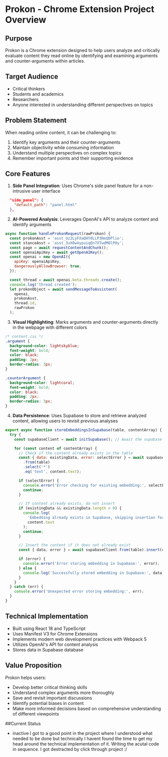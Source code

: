 # Prokon - Chrome Extension Project Overview

## Purpose
Prokon is a Chrome extension designed to help users analyze and critically evaluate content they read online by identifying and examining arguments and counter-arguments within articles.

## Target Audience
- Critical thinkers
- Students and academics
- Researchers
- Anyone interested in understanding different perspectives on topics

## Problem Statement
When reading online content, it can be challenging to:
1. Identify key arguments and their counter-arguments
2. Maintain objectivity while consuming information
3. Understand multiple perspectives on complex topics
4. Remember important points and their supporting evidence

## Core Features
1. **Side Panel Integration**: Uses Chrome's side panel feature for a non-intrusive user interface

```7:9:src/manifest.json
  "side_panel": {
    "default_path": "panel.html"
  },
```


2. **AI-Powered Analysis**: Leverages OpenAI's API to analyze content and identify arguments

```56:73:src/pages/Background/index.js
async function handleProkonRequest(rawProkon) {
  const prokonAsst = 'asst_Uz2LyFXaQHYdLLP3NeQDPlio';
  const stanceAsst = 'asst_3vX0w4ypuiqQn7XTwdMOlP0y';
  const page = await requestContentAndChunk();
  const openaiApiKey = await getOpenAIKey();
  const openai = new OpenAI({
    apiKey: openaiApiKey,
    dangerouslyAllowBrowser: true,
  });

  const thread = await openai.beta.threads.create();
  console.log('thread created');
  let prokonObject = await sendMessageToAssistent(
    openai,
    prokonAsst,
    thread.id,
    rawProkon
  );
```


3. **Visual Highlighting**: Marks arguments and counter-arguments directly in the webpage with different colors

```1:16:src/pages/Content/content.styles.css
/* content.css */
.argument {
  background-color: lightskyblue;
  font-weight: bold;
  color: black;
  padding: 2px;
  border-radius: 3px;
}

.counterArgument {
  background-color: lightcoral;
  font-weight: bold;
  color: black;
  padding: 2px;
  border-radius: 3px;
}
```


4. **Data Persistence**: Uses Supabase to store and retrieve analyzed content, allowing users to revisit previous analyses

```29:66:src/pages/Background/supabase.js
export async function storeEmbeddingsInSupabase(table, contentArray) {
  try {
    const supabaseClient = await initSupabase(); // Await the supabase client initialization

    for (const content of contentArray) {
      // Check if the content already exists in the table
      const { data: existingData, error: selectError } = await supabaseClient
        .from(table)
        .select('*')
        .eq('text', content.text);

      if (selectError) {
        console.error('Error checking for existing embedding:', selectError);
        continue;
      }

      // If content already exists, do not insert
      if (existingData && existingData.length > 0) {
        console.log(
          'Embedding already exists in Supabase, skipping insertion for:',
          content.text
        );
        continue;
      }

      // Insert the content if it does not already exist
      const { data, error } = await supabaseClient.from(table).insert(content);

      if (error) {
        console.error('Error storing embedding in Supabase:', error);
      } else {
        console.log('Successfully stored embedding in Supabase:', data);
      }
    }
  } catch (err) {
    console.error('Unexpected error storing embedding:', err);
  }
}
```


## Technical Implementation
- Built using React 18 and TypeScript
- Uses Manifest V3 for Chrome Extensions
- Implements modern web development practices with Webpack 5
- Utilizes OpenAI's API for content analysis
- Stores data in Supabase database

## Value Proposition
Prokon helps users:
- Develop better critical thinking skills
- Understand complex arguments more thoroughly
- Save and revisit important discussions
- Identify potential biases in content
- Make more informed decisions based on comprehensive understanding of different viewpoints

##Current Status
- inactive
I got to a good point in the project where I understood what needed to be done but technically I havent found the time to get my head around the technical implementation of it. Writing the acutal code in sequence. I got destracted by click through project :/
